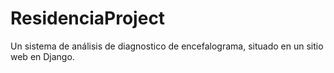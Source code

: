 # ResidenciaProject
Un sistema de análisis de diagnostico de encefalograma, situado en un sitio web en Django.
